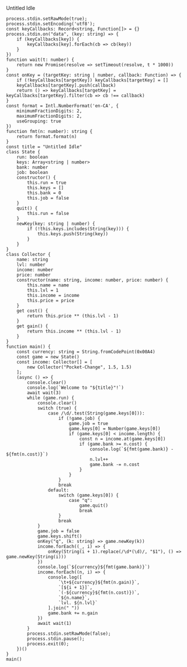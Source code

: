 <div class="listingblock">
<div class="title">Untitled Idle</div>
<div class="content">
<pre class="highlightjs highlight"><code class="language-js hljs" data-lang="js">process.stdin.setRawMode(true);
process.stdin.setEncoding('utf8');
const keyCallbacks: Record&lt;string, Function[]&gt; = {}
process.stdin.on("data", (key: string) =&gt; {
	if (keyCallbacks[key]) {
		keyCallbacks[key].forEach(cb =&gt; cb(key))
	}
})
function wait(t: number) {
	return new Promise(resolve =&gt; setTimeout(resolve, t * 1000))
}
const onKey = (targetKey: string | number, callback: Function) =&gt; {
	if (!keyCallbacks[targetKey]) keyCallbacks[targetKey] = []
	keyCallbacks[targetKey].push(callback)
	return () =&gt; keyCallbacks[targetKey] = keyCallbacks[targetKey].filter(cb =&gt; cb !== callback)
}
const format = Intl.NumberFormat('en-CA', {
	minimumFractionDigits: 2,
	maximumFractionDigits: 2,
	useGrouping: true
})
function fmt(n: number): string {
	return format.format(n)
}
const title = "Untitled Idle"
class State {
	run: boolean
	keys: Array&lt;string | number&gt;
	bank: number
	job: boolean
	constructor() {
		this.run = true
		this.keys = []
		this.bank = 0
		this.job = false
	}
	quit() {
		this.run = false
	}
	newKey(key: string | number) {
		if (!this.keys.includes(String(key))) {
			this.keys.push(String(key))
		}
	}
}
class Collector {
	name: string
	lvl: number
	income: number
	price: number
	constructor(name: string, income: number, price: number) {
		this.name = name
		this.lvl = 1
		this.income = income
		this.price = price
	}
	get cost() {
		return this.price ** (this.lvl - 1)
	}
	get gain() {
		return this.income ** (this.lvl - 1)
	}
}
function main() {
	const currency: string = String.fromCodePoint(0x00A4)
	const game = new State()
	const income: Collector[] = [
		new Collector("Pocket-Change", 1.5, 1.5)
	];
	(async () =&gt; {
		console.clear()
		console.log(`Welcome to "${title}"!`)
		await wait(3)
		while (game.run) {
			console.clear()
			switch (true) {
				case /\d/.test(String(game.keys[0])):
					if (!game.job) {
						game.job = true
						game.keys[0] = Number(game.keys[0])
						if (game.keys[0] &lt; income.length) {
							const n = income.at(game.keys[0])
							if (game.bank &gt;= n.cost) {
								console.log(`${fmt(game.bank)} - ${fmt(n.cost)}`)
								n.lvl++
								game.bank -= n.cost
							}
						}
					}
					break
				default:
					switch (game.keys[0]) {
						case "q":
							game.quit()
							break
					}
					break
			}
			game.job = false
			game.keys.shift()
			onKey("q", (k: string) =&gt; game.newKey(k))
			income.forEach((_, i) =&gt; {
				onKey(String(i + 1).replace(/\d*(\d)/, "$1"), () =&gt; game.newKey(String(i)))
			})
			console.log(`${currency}${fmt(game.bank)}`)
			income.forEach((n, i) =&gt; {
				console.log([
					`\t+${currency}${fmt(n.gain)}`,
					`[${i + 1}]`,
					`(-${currency}${fmt(n.cost)})`,
					`${n.name}`,
					`lvl. ${n.lvl}`
				].join(" "))
				game.bank += n.gain
			})
			await wait(1)
		}
		process.stdin.setRawMode(false);
		process.stdin.pause();
		process.exit(0);
	})()
}
main()</code></pre>
</div>
</div>